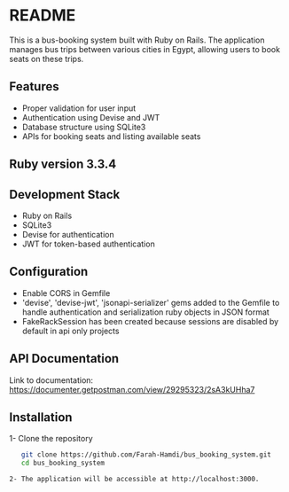 # README

This is a bus-booking system built with Ruby on Rails. The application manages bus trips between various cities in Egypt, allowing users to book seats on these trips.

## Features

- Proper validation for user input
- Authentication using Devise and JWT
- Database structure using SQLite3
- APIs for booking seats and listing available seats

## Ruby version 3.3.4

## Development Stack

- Ruby on Rails
- SQLite3
- Devise for authentication
- JWT for token-based authentication


## Configuration 

- Enable CORS in Gemfile 
- 'devise', 'devise-jwt', 'jsonapi-serializer' gems added to the Gemfile to handle authentication and serialization ruby objects in JSON format
- FakeRackSession has been created because sessions are disabled by default in api only projects


## API Documentation
Link to documentation: https://documenter.getpostman.com/view/29295323/2sA3kUHha7


## Installation

1- Clone the repository

```sh
   git clone https://github.com/Farah-Hamdi/bus_booking_system.git
   cd bus_booking_system

2- The application will be accessible at http://localhost:3000.



